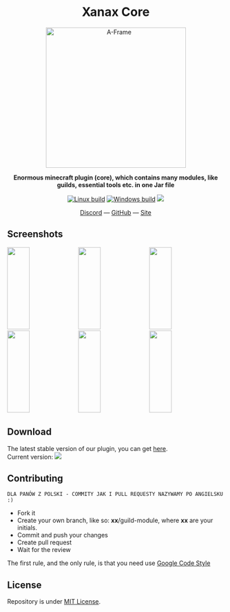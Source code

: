 <h1 align="center">Xanax Core</h1>

<p align="center"><img width="325" alt="A-Frame" src="https://i.imgur.com/r2cx6Rx.png"></p>
<p align="center"><b>Enormous minecraft plugin (core), which contains many modules, like guilds, essential tools etc. in one Jar file</b></p>
<p align="center">
  <a href="https://travis-ci.org/bmstefanski/xanax-core"><img src="https://travis-ci.org/bmstefanski/xanax-core.svg?branch=master" alt="Linux build"></a>
  <a href="https://ci.appveyor.com/project/bmstefanski/xanax-core/"><img src="https://ci.appveyor.com/api/projects/status/scy11cysc9552xt0?svg=true" alt="Windows build"></a>
  <a href="https://opensource.org/licenses/MIT"><img src="https://img.shields.io/badge/License-MIT-yellow.svg"></a>
</p>
<div align="center">
  <a href="https://discord.gg/K3Ve53">Discord</a>
  &mdash;
  <a href="https://github.com/bmstefanski/xanax-core">GitHub</a>
  &mdash;
  <a href="#">Site</a>
</div>

## Screenshots
  <img target="_blank" src="https://i.pinimg.com/564x/b0/e9/9e/b0e99e3937d9b418ade63b6cdcd2d122.jpg" height="190" width="32%" ></img>
  <img target="_blank" src="https://i.pinimg.com/564x/b0/e9/9e/b0e99e3937d9b418ade63b6cdcd2d122.jpg" height="190" width="32%" ></img>
  <img target="_blank" src="https://i.pinimg.com/564x/b0/e9/9e/b0e99e3937d9b418ade63b6cdcd2d122.jpg" height="190" width="32%" ></img>
  <img target="_blank" src="https://i.pinimg.com/564x/b0/e9/9e/b0e99e3937d9b418ade63b6cdcd2d122.jpg" height="190" width="32%" ></img>
  <img target="_blank" src="https://i.pinimg.com/564x/b0/e9/9e/b0e99e3937d9b418ade63b6cdcd2d122.jpg" height="190" width="32%" ></img>
  <img target="_blank" src="https://i.pinimg.com/564x/b0/e9/9e/b0e99e3937d9b418ade63b6cdcd2d122.jpg" height="190" width="32%" ></img>

## Download
The latest stable version of our plugin, you can get [here](https://github.com/bmstefanski/xanax-core/releases).  
Current version: <a href="https://github.com/bmstefanski/xanax-core/releases"><img src="https://img.shields.io/badge/version-0.0.1-blue.svg"></a>

## Contributing
`DLA PANÓW Z POLSKI - COMMITY JAK I PULL REQUESTY NAZYWAMY PO ANGIELSKU :)`
- Fork it
- Create your own branch, like so: **xx**/guild-module, where **xx** are your initials.
- Commit and push your changes
- Create pull request
- Wait for the review

The first rule, and the only rule, is that you need use [Google Code Style][google-code-style]

[google-code-style]: https://github.com/google/styleguide/blob/gh-pages/intellij-java-google-style.xml

## License
Repository is under [MIT License](https://github.com/bmstefanski/xanax-core/blob/master/LICENSE).
